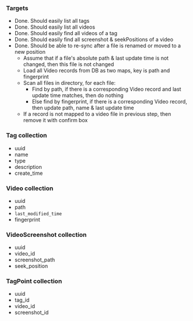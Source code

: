 ### Targets
- Done. Should easily list all tags
- Done. Should easily list all videos
- Done. Should easily find all videos of a tag
- Done. Should easily find all screenshot & seekPositions of a video
- Done. Should be able to re-sync after a file is renamed or moved to a new position
  - Assume that if a file's absolute path & last update time is not changed, then this file is not changed
  - Load all Video records from DB as two maps, key is path and fingerprint
  - Scan all files in directory, for each file:
    - Find by path, if there is a corresponding Video record and last update time matches, then do nothing
    - Else find by fingerprint, if there is a corresponding Video record, then update path, name & last update time
  - If a record is not mapped to a video file in previous step, then remove it with confirm box

### Tag collection
- uuid
- name
- type
- description
- create_time

### Video collection
- uuid
- path
- `last_modified_time`
- fingerprint

### VideoScreenshot collection
- uuid
- video_id
- screenshot_path
- seek_position

### TagPoint collection
- uuid
- tag_id
- video_id
- screenshot_id
